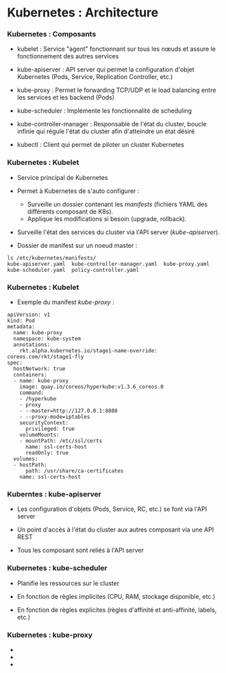 # Kubernetes : Architecture

### Kubernetes : Composants

- kubelet : Service "agent" fonctionnant sur tous les nœuds et assure le fonctionnement des autres services

- kube-apiserver : API server qui permet la configuration d'objet Kubernetes (Pods, Service, Replication Controller, etc.)

- kube-proxy : Permet le forwarding TCP/UDP et le load balancing entre les services et les backend (Pods)

- kube-scheduler : Implémente les fonctionnalité de scheduling

- kube-controller-manager : Responsable de l'état du cluster, boucle infinie qui régule l'état du cluster afin d'atteindre un état désiré

- kubectl : Client qui permet de piloter un cluster Kubernetes

### Kubernetes : Kubelet

- Service principal de Kubernetes

- Permet à Kubernetes de s'auto configurer :
    - Surveille un dossier contenant les *manifests* (fichiers YAML des différents composant de K8s).
    - Applique les modifications si besoin (upgrade, rollback).

- Surveille l'état des services du cluster via l'API server (*kube-apiserver*).

- Dossier de manifest sur un noeud master :

```
ls /etc/kubernetes/manifests/
kube-apiserver.yaml  kube-controller-manager.yaml  kube-proxy.yaml  kube-scheduler.yaml  policy-controller.yaml
```

### Kubernetes : Kubelet

- Exemple du manifest *kube-proxy* :

```
apiVersion: v1
kind: Pod
metadata:
  name: kube-proxy
  namespace: kube-system
  annotations:
    rkt.alpha.kubernetes.io/stage1-name-override: coreos.com/rkt/stage1-fly
spec:
  hostNetwork: true
  containers:
  - name: kube-proxy
    image: quay.io/coreos/hyperkube:v1.3.6_coreos.0
    command:
    - /hyperkube
    - proxy
    - --master=http://127.0.0.1:8080
    - --proxy-mode=iptables
    securityContext:
      privileged: true
    volumeMounts:
    - mountPath: /etc/ssl/certs
      name: ssl-certs-host
      readOnly: true
  volumes:
  - hostPath:
      path: /usr/share/ca-certificates
    name: ssl-certs-host
```

### Kuberntes : kube-apiserver

- Les configuration d'objets (Pods, Service, RC, etc.) se font via l'API server

- Un point d'accès à l'état du cluster aux autres composant via une API REST

- Tous les composant sont reliés à l'API server

### Kubernetes : kube-scheduler

- Planifie les ressources sur le cluster

- En fonction de règles implicites (CPU, RAM, stockage disponible, etc.)

- En fonction de règles explicites (règles d'affinité et anti-affinité, labels, etc.)

### Kubernetes : kube-proxy

- 
- 
- 

